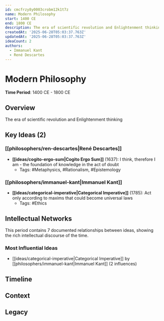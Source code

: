 ```yaml
---
id: cmcfrzy8y0003crobm12k1t7z
name: Modern Philosophy
start: 1400 CE
end: 1800 CE
description: The era of scientific revolution and Enlightenment thinking
createdAt: '2025-06-28T05:03:37.763Z'
updatedAt: '2025-06-28T05:03:37.763Z'
ideaCount: 2
authors:
  - Immanuel Kant
  - René Descartes
---
```

# Modern Philosophy

**Time Period**: 1400 CE - 1800 CE

## Overview

The era of scientific revolution and Enlightenment thinking

## Key Ideas (2)

### [[philosophers/ren-descartes|René Descartes]]

- **[[ideas/cogito-ergo-sum|Cogito Ergo Sum]]** (1637): I think, therefore I am - the foundation of knowledge in the act of doubt
  - Tags: #Metaphysics, #Rationalism, #Epistemology

### [[philosophers/immanuel-kant|Immanuel Kant]]

- **[[ideas/categorical-imperative|Categorical Imperative]]** (1785): Act only according to maxims that could become universal laws
  - Tags: #Ethics

## Intellectual Networks

This period contains 7 documented relationships between ideas, showing the rich intellectual discourse of the time.

### Most Influential Ideas

- [[ideas/categorical-imperative|Categorical Imperative]] by [[philosophers/immanuel-kant|Immanuel Kant]] (2 influences)

## Timeline

<!-- Add a chronological timeline of major events and ideas from this period -->

## Context

<!-- Add historical, cultural, and political context for this period -->

## Legacy

<!-- Discuss how this period influenced later philosophical thought -->

